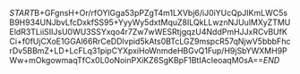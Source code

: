 $START$B+GFgnsH+Or/rfOYlGga53pPZgT4m1LXVbj6/iJ0iYUcQpJIKmLWC5sB9H934UNJbvLfcDxkfSS95+YyyWy5dxtMquZ8ILQkLLwznNJUulMXyZTMUEldR3TLiiSIIJsU0WU3SSYxqo4r7Zw7wWESRtjgqzU4NddPmHJJxRCvBUfKCi+f0fUjCXoE1GGAl66RrCeDDlvpid5kAts0BTcLGZ9mspcR57qNjwV5bbbFhcrDv5BBmZ+LD+LcFLq31pipCYXpxiHoWnmdeHBGvQ1Fup/H9jSbYWXMH9PWw+mOkgowmaqTfCx0L0oNoinPXiKZ6SgKBpF1BtIAcIeoaqM0sA==$END$